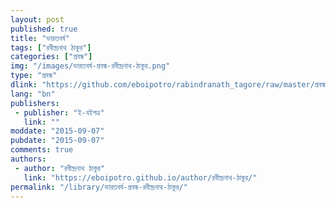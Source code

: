 ```yaml
---
layout: post
published: true
title: "ভারতবর্ষ"
tags: ["রবীন্দ্রনাথ ঠাকুর"]
categories: ["প্রবন্ধ"]
img: "/images/ভারতবর্ষ-প্রবন্ধ-রবীন্দ্রনাথ-ঠাকুর.png"
type: "প্রবন্ধ"
dlink: "https://github.com/eboipotro/rabindranath_tagore/raw/master/প্রবন্ধ/ভারতবর্ষ.epub"
lang: "bn"
publishers: 
 - publisher: "ই-বইপত্র"
   link: ""
moddate: "2015-09-07"
pubdate: "2015-09-07"
comments: true
authors: 
 - author: "রবীন্দ্রনাথ ঠাকুর"
   link: "https://eboipotro.github.io/author/রবীন্দ্রনাথ-ঠাকুর/"
permalink: "/library/ভারতবর্ষ-প্রবন্ধ-রবীন্দ্রনাথ-ঠাকুর/"
---
```

